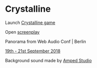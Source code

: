 # Crystalline

Launch [Crystalline game](https://surikov.github.io/crystalline/defense/index.html)

Open [screenplay](https://youtu.be/CC8f1GLSrYg)

Panorama from Web Audio Conf | Berlin

[19th - 21st September 2018](https://webaudioconf.com/info)

Background sound made by [Amped Studio](https://ampedstudio.com)
